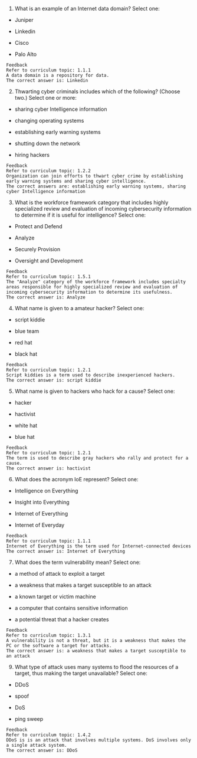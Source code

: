 1. What is an example of an Internet data domain?
Select one:

+ Juniper

+ Linkedin

+ Cisco

+ Palo Alto
```
Feedback
Refer to curriculum topic: 1.1.1
A data domain is a repository for data.
The correct answer is: Linkedin
```
2. Thwarting cyber criminals includes which of the following? (Choose two.)
Select one or more:

+ sharing cyber Intelligence information

+ changing operating systems

+ establishing early warning systems

+ shutting down the network

+ hiring hackers
```
Feedback
Refer to curriculum topic: 1.2.2
Organization can join efforts to thwart cyber crime by establishing early warning systems and sharing cyber intelligence.
The correct answers are: establishing early warning systems, sharing cyber Intelligence information
```
3. What is the workforce framework category that includes highly specialized review and evaluation of incoming cybersecurity information to determine if it is useful for intelligence?
Select one:

+ Protect and Defend

+ Analyze

+ Securely Provision

+ Oversight and Development
```
Feedback
Refer to curriculum topic: 1.5.1
The "Analyze" category of the workforce framework includes specialty areas responsible for highly specialized review and evaluation of incoming cybersecurity information to determine its usefulness.
The correct answer is: Analyze
```
4. What name is given to a amateur hacker?
Select one:

+ script kiddie

+ blue team

+ red hat

+ black hat
```
Feedback
Refer to curriculum topic: 1.2.1
Script kiddies is a term used to describe inexperienced hackers.
The correct answer is: script kiddie
```
5. What name is given to hackers who hack for a cause?
Select one:

+ hacker

+ hactivist

+ white hat

+ blue hat
```
Feedback
Refer to curriculum topic: 1.2.1
The term is used to describe gray hackers who rally and protect for a cause.
The correct answer is: hactivist
```
6. What does the acronym IoE represent?
Select one:

+ Intelligence on Everything

+ Insight into Everything

+ Internet of Everything

+ Internet of Everyday
```
Feedback
Refer to curriculum topic: 1.1.1
Internet of Everything is the term used for Internet-connected devices
The correct answer is: Internet of Everything
```
7. What does the term vulnerability mean?
Select one:

+ a method of attack to exploit a target

+ a weakness that makes a target susceptible to an attack

+ a known target or victim machine

+ a computer that contains sensitive information

+ a potential threat that a hacker creates
```
Feedback
Refer to curriculum topic: 1.3.1
A vulnerability is not a threat, but it is a weakness that makes the PC or the software a target for attacks.
The correct answer is: a weakness that makes a target susceptible to an attack
```
9. What type of attack uses many systems to flood the resources of a target, thus making the target unavailable?
Select one:

+ DDoS

+ spoof

+ DoS

+ ping sweep
```
Feedback
Refer to curriculum topic: 1.4.2
DDoS is is an attack that involves multiple systems. DoS involves only a single attack system.
The correct answer is: DDoS
```

